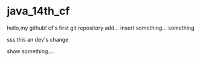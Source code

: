 # java_14th_cf
hello,my github!
cf's first git repository
add...
insert something...
 something
 
 sss
 this an dev's change
 
 show something....
